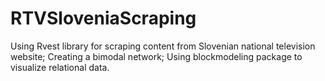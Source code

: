 # RTVSloveniaScraping
Using Rvest library for scraping content from Slovenian national television website; Creating a bimodal network; Using blockmodeling package to visualize relational data.
